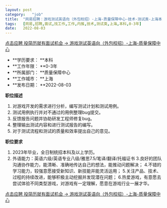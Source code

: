 ```yaml
---
layout:	post
category:	"job"
title:	"网易招聘：游戏测试英语向（外包校招）-上海-质量保障中心-技术-测试类-上海本科0-3年"
tags:	[网易,招聘,面试,找工作,工作,内推,技术,测试类,上海,本科,0-3年]
date:	2022-08-03
---
```


[点击应聘 投简历就有面试机会 -> 游戏测试英语向（外包校招）-上海-质量保障中心](http://mobile.bole.netease.com/bole/boleDetail?id=42047&employeeId=346f03c3cda5f04c&key=all)



- **学历要求： **本科
- **工作年限： **0-3年
- **所属部门： **质量保障中心
- **工作城市： **上海
- **发布日期： **2022-08-03



**职位描述**
1. 对游戏开发的需求进行分析，编写测试计划和测试用例。
2. 测试用例执行并对不通过的用例整理bug提交。
3. 反馈报告问题并协助研发工程师修复bug。
4. 整理输出测试内容和进行测试报告的编写。
5. 对于测试流程和测试的质量和效率提出自己的意见。



**职位要求**
1. 2023年毕业，全日制统招本科及以上学历。
2. 外语能力：英语六级/英语专业八级/雅思7.5/笔译/翻译/托福证书
3.良好的团队沟通协作能力，能清晰、准确地传达自己的想法，能推动问题解决；
4.不错的学习能力，较强意愿接受新知识、新技能并能灵活运用；
5.关注产品、技术、过程的持续改进，能够积极主动挖掘并发现潜在问题；
6.热爱游戏，有意愿去尝试体验不同类型游戏，对游戏有一定理解，愿意在游戏行业一展才华。



[点击应聘 投简历就有面试机会 -> 游戏测试英语向（外包校招）-上海-质量保障中心](http://mobile.bole.netease.com/bole/boleDetail?id=42047&employeeId=346f03c3cda5f04c&key=all)